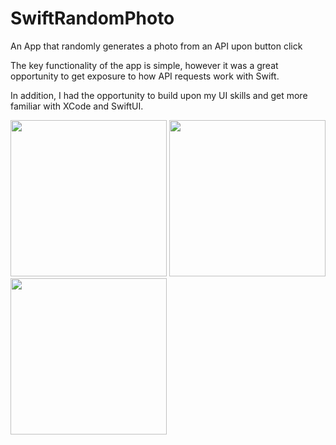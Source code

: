 # SwiftRandomPhoto

An App that randomly generates a photo from an API upon button click

The key functionality of the app is simple, however it was a great opportunity to get exposure to how API requests work with Swift. 

In addition, I had the opportunity to build upon my UI skills and get more familiar with XCode and SwiftUI.



<img src="https://user-images.githubusercontent.com/99083396/199226492-9b6a5747-e988-4e69-9e45-2cd5bee5629c.png" width="250">
<img src="https://user-images.githubusercontent.com/99083396/199226560-45826292-deb6-4175-80c6-78659211447d.png" width="250">
<img src="https://user-images.githubusercontent.com/99083396/199226629-3ab532fb-587b-42ec-82a4-8e6d499cef53.png" width="250">


